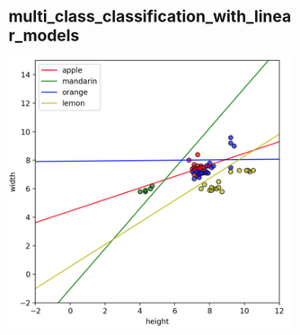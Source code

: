 # multi_class_classification_with_linear_models

![Multi_class_classification_with_linear_models](https://github.com/NoriKaneshige/multi_class_classification_with_linear_models/blob/master/multi_class_classification_with_linear_models.png)

